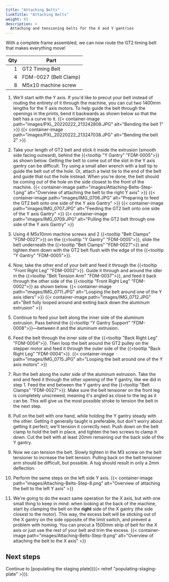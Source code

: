 ```yaml
---
title: "Attaching Belts"
linkTitle: "Attaching Belts"
weight: 65
description: >
  Attaching and tensioning belts for the X and Y gantries
---
```


With a complete frame assembled, we can now route the GT2 timing belt that makes everything move!

| Qty | Part                  |
|----:|-----------------------|
|   1 | GT2 Timing Belt       |
|   4 | FDM-0027 (Belt Clamp) |
|   8 | M5x10 machine screw   |

1. We'll start with the Y axis. If you'd like to precut your belt instead of routing the entirety of it through the machine, you can cut two 1400mm lengths for the Y axis motors. To help guide the belt through the openings in the prints, bend it backwards as shown below so that the belt has a curve to it.
  {{< container-image path="images/PXL_20220222_213242808.JPG" alt="Bending the belt 1" >}}
  {{< container-image path="images/PXL_20220222_213247038.JPG" alt="Bending the belt 2" >}}

2. Take your length of GT2 belt and stick it inside the extrusion (smooth side facing outward), behind the {{<tooltip "Y Gantry" "FDM-0005">}} as shown below. Getting the belt to come out of the slot in the Y axis gantry can be difficult. Try using a small allen wrench with a ball tip to guide the belt out of the hole. Or, attach a twist tie to the end of the belt and guide that out the hole instead. When you're done, the belt should be coming out of the hole on the side closest to the front of the machine.
  {{< container-image path="images/Attaching-Belts-Step-1.png" alt="Overview of attaching the belt to the right Y axis" >}}
  {{< container-image path="images/IMG_0706.JPG" alt="Preparing to feed the GT2 belt onto one side of the Y axis Gantry" >}}
  {{< container-image path="images/IMG_0707.JPG" alt="Feeding the GT2 belt onto one side of the Y axis Gantry" >}}
  {{< container-image path="images/IMG_0709.JPG" alt="Pulling the GT2 belt through one side of the Y axis Gantry" >}}

3. Using 4 M5x10mm machine screws and 2 {{<tooltip "Belt Clamps" "FDM-0027">}} on the {{<tooltip "Y Gantry" "FDM-0005">}}, slide the belt underneath the {{<tooltip "Belt Clamps" "FDM-0027">}} and tighten them down with the GT2 belt flush with the edge of the {{<tooltip "Y Gantry" "FDM-0005">}}.

4. Now, take the other end of your belt and feed it through the {{<tooltip "Front Right Leg" "FDM-0002">}}. Guide it through and around the idler in the {{<tooltip "Belt Tension Arm" "FDM-0037">}}, and feed it back through the other side of the {{<tooltip "Front Right Leg" "FDM-0002">}} as shown below.
  {{< container-image path="images/IMG_0711.JPG" alt="Looping the belt around one of the Y axis idlers" >}}
  {{< container-image path="images/IMG_0712.JPG" alt="Belt fully looped around and exiting back down the aluminum extrusion" >}}

5. Continue to feed your belt along the inner side of the aluminum extrusion. Pass behind the {{<tooltip "Y Gantry Support" "FDM-0008">}}—between it and the aluminum extrusion.

6. Feed the belt through the inner side of the {{<tooltip "Back Right Leg" "FDM-0004">}}. Then loop the belt around the GT2 pulley on the stepper motor and feed it through the outer side of the {{<tooltip "Back Right Leg" "FDM-0004">}}.
  {{< container-image path="images/IMG_0715.JPG" alt="Looping the belt around one of the Y axis motors" >}}

6. Run the belt along the outer side of the aluminum extrusion. Take the end and feed it through the other opening of the Y gantry, like we did in step 1. Feed the end between the Y gantry and the {{<tooltip "Belt Clamps" "FDM-0027">}}. Make sure the belt tensioner on the front leg is completely unscrewed, meaning it's angled as close to the leg as it can be. This will give us the most possible stroke to tension the belt in the next step.

7. Pull on the belt with one hand, while holding the Y gantry steady with the other. Getting it generally taught is preferable, but don't worry about getting it perfect; we'll tension it correctly next. Push down on the belt clamp to hold the belt in place, and tighten the two screws to clamp it down. Cut the belt with at least 20mm remaining out the back side of the Y gantry.

8. Now we can tension the belt. Slowly tighten in the M3 screw on the belt tensioner to increase the belt tension. Pulling back on the belt tensioner arm should be difficult, but possible. A tug should result in only a 2mm deflection.

9. Perform the same steps on the left side Y axis.
  {{< container-image path="images/Attaching-Belts-Step-8.png" alt="Overview of attaching the belt to the left Y axis" >}}

10. We're going to do the exact same operation for the X axis, but with one small thing to keep in mind: when looking at the back of the machine, start by clamping the belt on the **right** side of the X gantry (the side closest to the motor). This way, the excess belt will be sticking out of the X gantry on the side opposite of the limit switch, and prevent a problem with homing. You can precut a 1500mm strip of belt for the X axis or just use the rest of your belt and trim the excess.
  {{< container-image path="images/Attaching-Belts-Step-9.png" alt="Overview of attaching the belt to the X axis" >}}

## Next steps

Continue to [populating the staging plate]({{< relref "populating-staging-plate" >}}).

